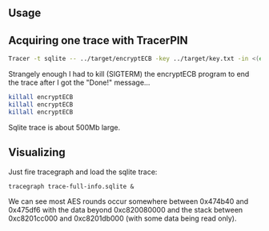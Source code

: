 ## Usage

## Acquiring one trace with TracerPIN

```bash
Tracer -t sqlite -- ../target/encryptECB -key ../target/key.txt -in <(echo 000102030405060708090a0b0c0d0e0f|xxd -r -p) -out >(xxd -p)
```

Strangely enough I had to kill (SIGTERM) the encryptECB program to end the trace after I got the "Done!" message...

```bash
killall encryptECB
killall encryptECB
killall encryptECB
```

Sqlite trace is about 500Mb large.

## Visualizing

Just fire tracegraph and load the sqlite trace:

```
tracegraph trace-full-info.sqlite &
```

We can see most AES rounds occur somewhere between 0x474b40 and 0x475df6 with the data beyond 0xc820080000 and the stack between 0xc8201cc000 and 0xc8201db000 (with some data being read only).
